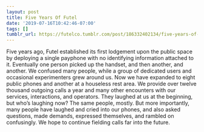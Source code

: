 ```yaml
---
layout: post
title: Five Years Of Futel
date: '2019-07-16T10:42:46-07:00'
tags: []
tumblr_url: https://futelco.tumblr.com/post/186332402134/five-years-of-futel
---
```

Five years ago, Futel established its first lodgement upon the public space by deploying a single payphone with no identifying information attached to it. Eventually one person picked up the handset, and then another, and another. We confused many people, while a group of dedicated users and occasional experimenters grew around us. Now we have expanded to eight public phones and another at a houseless rest area. We provide over twelve thousand outgoing calls a year and many other encounters with our services, interactions, and operators. They laughed at us at the beginning, but who’s laughing now? The same people, mostly. But more importantly, many people have laughed and cried into our phones, and also asked questions, made demands, expressed themselves, and rambled on confusingly. We hope to continue fielding calls far into the future.

